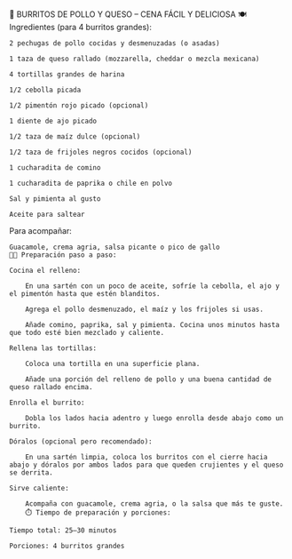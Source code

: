 🌯 BURRITOS DE POLLO Y QUESO – CENA FÁCIL Y DELICIOSA
🍽️ Ingredientes (para 4 burritos grandes):

    2 pechugas de pollo cocidas y desmenuzadas (o asadas)

    1 taza de queso rallado (mozzarella, cheddar o mezcla mexicana)

    4 tortillas grandes de harina

    1/2 cebolla picada

    1/2 pimentón rojo picado (opcional)

    1 diente de ajo picado

    1/2 taza de maíz dulce (opcional)

    1/2 taza de frijoles negros cocidos (opcional)

    1 cucharadita de comino

    1 cucharadita de paprika o chile en polvo

    Sal y pimienta al gusto

    Aceite para saltear

Para acompañar:

    Guacamole, crema agria, salsa picante o pico de gallo
    👨‍🍳 Preparación paso a paso:

    Cocina el relleno:

        En una sartén con un poco de aceite, sofríe la cebolla, el ajo y el pimentón hasta que estén blanditos.

        Agrega el pollo desmenuzado, el maíz y los frijoles si usas.

        Añade comino, paprika, sal y pimienta. Cocina unos minutos hasta que todo esté bien mezclado y caliente.

    Rellena las tortillas:

        Coloca una tortilla en una superficie plana.

        Añade una porción del relleno de pollo y una buena cantidad de queso rallado encima.

    Enrolla el burrito:

        Dobla los lados hacia adentro y luego enrolla desde abajo como un burrito.

    Dóralos (opcional pero recomendado):

        En una sartén limpia, coloca los burritos con el cierre hacia abajo y dóralos por ambos lados para que queden crujientes y el queso se derrita.

    Sirve caliente:

        Acompaña con guacamole, crema agria, o la salsa que más te guste.
        ⏱️ Tiempo de preparación y porciones:

    Tiempo total: 25–30 minutos

    Porciones: 4 burritos grandes